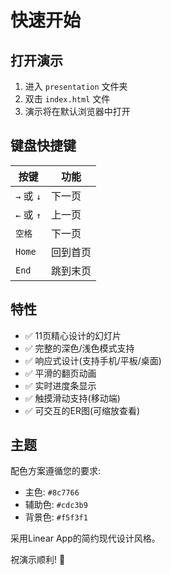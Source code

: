 # 快速开始

## 打开演示

1. 进入 `presentation` 文件夹
2. 双击 `index.html` 文件
3. 演示将在默认浏览器中打开

## 键盘快捷键

| 按键 | 功能 |
|------|------|
| `→` 或 `↓` | 下一页 |
| `←` 或 `↑` | 上一页 |
| `空格` | 下一页 |
| `Home` | 回到首页 |
| `End` | 跳到末页 |

## 特性

- ✅ 11页精心设计的幻灯片
- ✅ 完整的深色/浅色模式支持
- ✅ 响应式设计(支持手机/平板/桌面)
- ✅ 平滑的翻页动画
- ✅ 实时进度条显示
- ✅ 触摸滑动支持(移动端)
- ✅ 可交互的ER图(可缩放查看)

## 主题

配色方案遵循您的要求:
- 主色: `#8c7766`
- 辅助色: `#cdc3b9`
- 背景色: `#f5f3f1`

采用Linear App的简约现代设计风格。

祝演示顺利! 🎉
